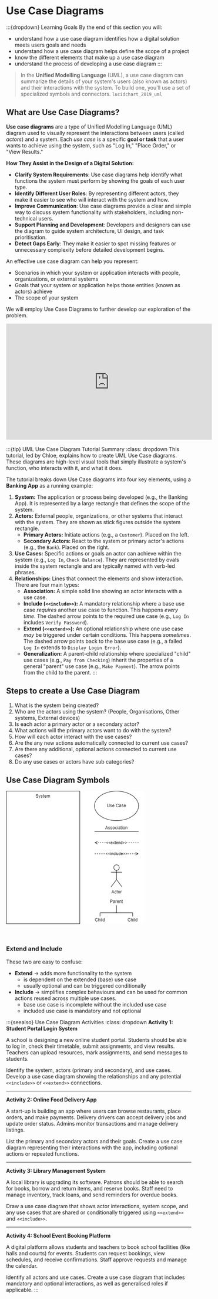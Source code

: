 # Use Case Diagrams

:::{dropdown} Learning Goals
By the end of this section you will:
- understand how a use case diagram identifies how a digital solution meets users goals and needs
- understand how a use case diagram helps define the scope of a project
- know the different elements that make up a use case diagram
- understand the process of developing a use case diagram
:::

> In the **Unified Modelling Language** (UML), a use case diagram can summarize the details of your system's users (also known as actors) and their interactions with the system. To build one, you'll use a set of specialized symbols and connectors. `lucidchart_2019_uml`

## What are Use Case Diagrams?

**Use case diagrams** are a type of Unified Modelling Language (UML) diagram used to visually represent the interactions between users (called *actors*) and a system. Each *use case* is a specific **goal or task** that a user wants to achieve using the system, such as "Log In," "Place Order," or "View Results."

**How They Assist in the Design of a Digital Solution:**
- **Clarify System Requirements**: Use case diagrams help identify what functions the system must perform by showing the goals of each user type.
- **Identify Different User Roles**: By representing different actors, they make it easier to see who will interact with the system and how.
- **Improve Communication**: Use case diagrams provide a clear and simple way to discuss system functionality with stakeholders, including non-technical users.
- **Support Planning and Development**: Developers and designers can use the diagram to guide system architecture, UI design, and task prioritisation.
- **Detect Gaps Early**: They make it easier to spot missing features or unnecessary complexity before detailed development begins.

An effective use case diagram can help you represent:
- Scenarios in which your system or application interacts with people, organizations, or external systems
- Goals that your system or application helps those entities (known as actors) achieve
- The scope of your system

We will employ Use Case Diagrams to further develop our exploration of the problem.

<iframe width="560" height="315" src="https://www.youtube.com/embed/zid-MVo7M-E" title="YouTube video player" frameborder="0" allow="accelerometer; autoplay; clipboard-write; encrypted-media; gyroscope; picture-in-picture" allowfullscreen></iframe>

:::{tip} UML Use Case Diagram Tutorial Summary
:class: dropdown
This tutorial, led by Chloe, explains how to create UML Use Case diagrams. These diagrams are high-level visual tools that simply illustrate a system's function, who interacts with it, and what it does.

The tutorial breaks down Use Case diagrams into four key elements, using a **Banking App** as a running example:

1.  **System:** The application or process being developed (e.g., the Banking App). It is represented by a large rectangle that defines the scope of the system.
2.  **Actors:** External people, organizations, or other systems that interact with the system. They are shown as stick figures outside the system rectangle.
    - **Primary Actors:** Initiate actions (e.g., a `Customer`). Placed on the left.
    - **Secondary Actors:** React to the system or primary actor's actions (e.g., the `Bank`). Placed on the right.
3.  **Use Cases:** Specific actions or goals an actor can achieve within the system (e.g., `Log In`, `Check Balance`). They are represented by ovals inside the system rectangle and are typically named with verb-led phrases.
4.  **Relationships:** Lines that connect the elements and show interaction. There are four main types:
    - **Association:** A simple solid line showing an actor interacts with a use case.
    - **Include (`<<include>>`):** A mandatory relationship where a base use case *requires* another use case to function. This happens *every time*. The dashed arrow points to the required use case (e.g., `Log In` includes `Verify Password`).
    - **Extend (`<<extend>>`):** An optional relationship where one use case *may* be triggered under certain conditions. This happens *sometimes*. The dashed arrow points back to the base use case (e.g., a failed `Log In` extends to `Display Login Error`).
    - **Generalization:** A parent-child relationship where specialized "child" use cases (e.g., `Pay from Checking`) inherit the properties of a general "parent" use case (e.g., `Make Payment`). The arrow points from the child to the parent.
:::

## Steps to create a Use Case Diagram
1. What is the system being created?
2. Who are the actors using the system? (People, Organisations, Other systems, External devices)
3. Is each actor a primary actor or a secondary actor?
4. What actions will the primary actors want to do with the system?
5. How will each actor interact with the use cases?
6. Are the any new actions automatically connected to current use cases?
7. Are there any additional, optional actions connected to current use cases?
8. Do any use cases or actors have sub categories?

## Use Case Diagram Symbols

![Use Case Diagram Symbols](./assets/04/use_case_symbols.png)<p>&nbsp;</p>

### Extend and Include

These two are easy to confuse:
- **Extend** &rarr; adds more functionality to the system
  - is dependent on the extended (base) use case
  - usually optional and can be triggered conditionally
- **Include** &rarr; simplifies complex behaviours and can be used for common actions reused across multiple use cases.
  - base use case is incomplete without the included use case
  - included use case is mandatory and not optional

:::{seealso} Use Case Diagram Activities
:class: dropdown
**Activity 1: Student Portal Login System**

A school is designing a new online student portal. Students should be able to log in, check their timetable, submit assignments, and view results. Teachers can upload resources, mark assignments, and send messages to students.

Identify the system, actors (primary and secondary), and use cases. Develop a use case diagram showing the relationships and any potential `<<include>>` or `<<extend>>` connections.

---

**Activity 2: Online Food Delivery App**

A start-up is building an app where users can browse restaurants, place orders, and make payments. Delivery drivers can accept delivery jobs and update order status. Admins monitor transactions and manage delivery listings.

List the primary and secondary actors and their goals. Create a use case diagram representing their interactions with the app, including optional actions or repeated functions.

---

**Activity 3: Library Management System**

A local library is upgrading its software. Patrons should be able to search for books, borrow and return items, and reserve books. Staff need to manage inventory, track loans, and send reminders for overdue books.

Draw a use case diagram that shows actor interactions, system scope, and any use cases that are shared or conditionally triggered using `<<extend>>` and `<<include>>`.

---

**Activity 4: School Event Booking Platform**

A digital platform allows students and teachers to book school facilities (like halls and courts) for events. Students can request bookings, view schedules, and receive confirmations. Staff approve requests and manage the calendar.

Identify all actors and use cases. Create a use case diagram that includes mandatory and optional interactions, as well as generalised roles if applicable.
:::

